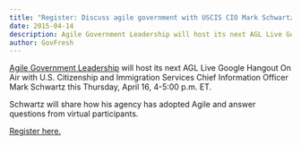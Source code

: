 ```yaml
---
title: "Register: Discuss agile government with USCIS CIO Mark Schwartz"
date: 2015-04-14
description: Agile Government Leadership will host its next AGL Live Google Hangout On Air with U.S. Citizenship and Immigration Services Chief Information Officer Mark Schwartz this Thursday, April 16, 4-5:00 p.m. ET.
author: GovFresh
---
```


<a href="http://agilegovleaders.org">Agile Government Leadership</a> will host its next AGL Live Google Hangout On Air with U.S. Citizenship and Immigration Services Chief Information Officer Mark Schwartz this Thursday, April 16, 4-5:00 p.m. ET.

Schwartz will share how his agency has adopted Agile and answer questions from virtual participants.

<a href="http://agilegovleaders.org/live">Register here.</a>
